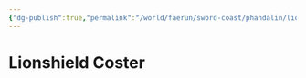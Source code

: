 ```yaml
---
{"dg-publish":true,"permalink":"/world/faerun/sword-coast/phandalin/lionshield-coster/"}
---
```



# Lionshield Coster
